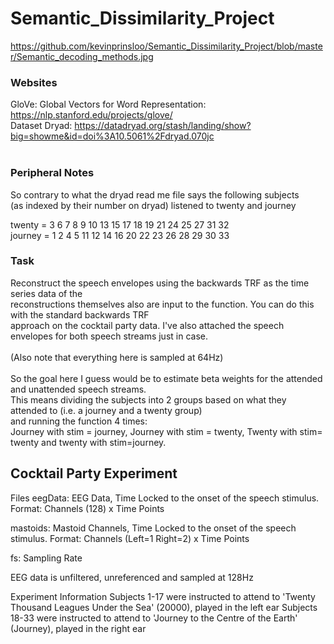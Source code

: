 # Semantic_Dissimilarity_Project

https://github.com/kevinprinsloo/Semantic_Dissimilarity_Project/blob/master/Semantic_decoding_methods.jpg

### Websites
GloVe: Global Vectors for Word Representation: https://nlp.stanford.edu/projects/glove/<br/> 
Dataset Dryad: https://datadryad.org/stash/landing/show?big=showme&id=doi%3A10.5061%2Fdryad.070jc<br/>
<br/>
### Peripheral Notes
So contrary to what the dryad read me file says the following subjects<br/> 
 (as indexed by their number on dryad) listened to twenty and journey<br/> 

twenty = 3     6     7     8     9    10    13    15    17    18    19    21    24    25    27    31    32<br/> 
journey =  1     2     4     5    11    12    14    16    20    22    23    26    28    29    30    33<br/> 
### Task
Reconstruct the speech envelopes using the backwards TRF as the time series data of the<br/> 
reconstructions themselves also are input to the function. You can do this with the standard backwards TRF<br/> 
approach on the cocktail party data. I've also attached the speech envelopes for both speech streams just in case.<br/>  
(Also note that everything here is sampled at 64Hz)<br/> 
<br/> 
So the goal here I guess would be to estimate beta weights for the attended and unattended speech streams.<br/> 
 This means dividing the subjects into 2 groups based on what they attended to (i.e. a journey and a twenty group)<br/> 
 and running the function 4 times:<br/> 
 Journey with stim = journey,  Journey with stim = twenty,  Twenty with stim= twenty and twenty with stim=journey.<br/> 
 
 ## Cocktail Party Experiment

Files
eegData: EEG Data, Time Locked to the onset of the speech stimulus.   
Format: Channels (128) x Time Points

mastoids: Mastoid Channels, Time Locked to the onset of the speech stimulus. 
Format: Channels (Left=1 Right=2) x Time Points

fs: Sampling Rate 

EEG data is unfiltered, unreferenced and sampled at 128Hz

Experiment Information
Subjects 1-17 were instructed to attend to 'Twenty Thousand Leagues Under the Sea' (20000), played in the left ear
Subjects 18-33 were instructed to attend to 'Journey to the Centre of the Earth' (Journey), played in the right ear
